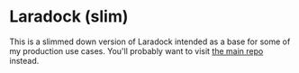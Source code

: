 # Laradock (slim)

This is a slimmed down version of Laradock intended as a base for some of my production use cases. You'll probably want to visit [the main repo](https://github.com/laradock/laradock) instead.
